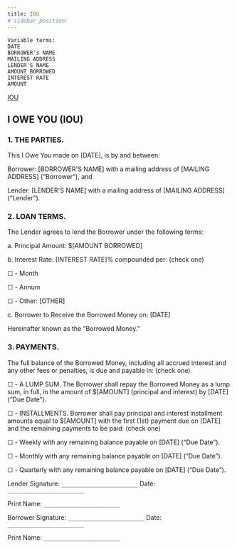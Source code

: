 ```yaml
---
title: IOU
# sidebar_position:
---
```


```
Variable terms:
DATE
BORROWER's NAME
MAILING ADDRESS
LENDER'S NAME
AMOUNT BORROWED
INTEREST RATE
AMOUNT
```

[IOU](../papers/IOU-form-template.docx)

## I OWE YOU (IOU)

### 1. THE PARTIES.

This I Owe You made on [DATE], is by and between:

Borrower: [BORROWER'S NAME] with a mailing address of [MAILING ADDRESS] (“Borrower”), and

Lender: [LENDER'S NAME] with a mailing address of [MAILING ADDRESS] (“Lender”).

### 2. LOAN TERMS.

The Lender agrees to lend the Borrower under the following terms:

a. Principal Amount: $[AMOUNT BORROWED]

b. Interest Rate: [INTEREST RATE]% compounded per: (check one)

☐ - Month

☐ - Annum

☐ - Other: [OTHER]

c. Borrower to Receive the Borrowed Money on: [DATE]

Hereinafter known as the “Borrowed Money.”

### 3. PAYMENTS.

The full balance of the Borrowed Money, including all accrued interest and any other fees or penalties, is due and payable in: (check one)

☐ - A LUMP SUM. The Borrower shall repay the Borrowed Money as a lump sum, in full, in the amount of $[AMOUNT] (principal and interest) by [DATE] (“Due Date”).

☐ - INSTALLMENTS. Borrower shall pay principal and interest installment amounts equal to $[AMOUNT] with the first (1st) payment due on [DATE] and the remaining payments to be paid: (check one)

☐ - Weekly with any remaining balance payable on [DATE] (“Due Date”).

☐ - Monthly with any remaining balance payable on [DATE] (“Due Date”).

☐ - Quarterly with any remaining balance payable on [DATE] (“Due Date”).

Lender Signature: `________________________` Date: `________________________`

Print Name: `________________________`

Borrower Signature: `________________________` Date: `________________________`

Print Name: `________________________`

